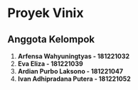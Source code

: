 # **Proyek Vinix**

## Anggota Kelompok
1. **Arfensa Wahyuningtyas - 181221032**
2. **Eva Eliza - 181221039**
3. **Ardian Purbo Laksono - 181221047**
4. **Ivan Adhipradana Putera - 181221052**


